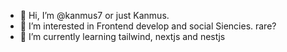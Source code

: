 - 👋 Hi, I’m @kanmus7 or just Kanmus.
- 👀 I’m interested in Frontend develop and social Siencies. rare?
- 🌱 I’m currently learning tailwind, nextjs and nestjs


<!---
kanmus7/kanmus7 is a ✨ special ✨ repository because its `README.md` (this file) appears on your GitHub profile.
You can click the Preview link to take a look at your changes.
--->
